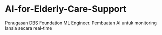 # AI-for-Elderly-Care-Support
Penugasan DBS Foundation ML Engineer. Pembuatan AI untuk monitoring lansia secara real-time
